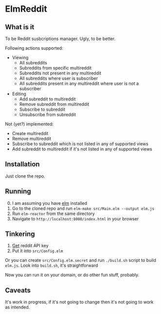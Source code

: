 # ElmReddit

## What is it

To be Reddit susbcriptions manager. Ugly, to be better.

Following actions supported:

* Viewing
  * All subreddits
  * Subreddits from specific multireddit
  * Subreddits not present in any multireddit
  * All subreddits where user is subscriber
  * All subreddits present in any multireddit where user is not a subscriber
* Editing
  * Add subreddit to multireddit
  * Remove subreddit from multireddit
  * Subscribe to subreddit
  * Unsubscribe from subreddit

Not (yet?) implemented:

* Create multireddit
* Remove multireddit
* Subscribe to subreddit which is not listed in any of supported views
* Add subreddit to multireddit if it's not listed in any of supported views

## Installation

Just clone the repo.

## Running

0. I am assuming you have [elm](https://www.npmjs.com/package/elm) installed
1. Go to the cloned repo and run `elm-make src/Main.elm --output elm.js`
2. Run `elm-reactor` from the same directory
3. Navigate to `http://localhost:8000/index.html` in your browser

## Tinkering

1. [Get](https://www.reddit.com/prefs/apps) reddit API key
2. Put it into `src/Config.elm`

Or you can create `src/Config.elm.secret` and run `./build.sh` script to build `elm.js`.
Look into `build.sh`, it's straightforward

Now you can run it on your domain, or do other fun stuff, probably.

## Caveats

It's work in progress, if it's not going to change then it's not going to work as intended.
